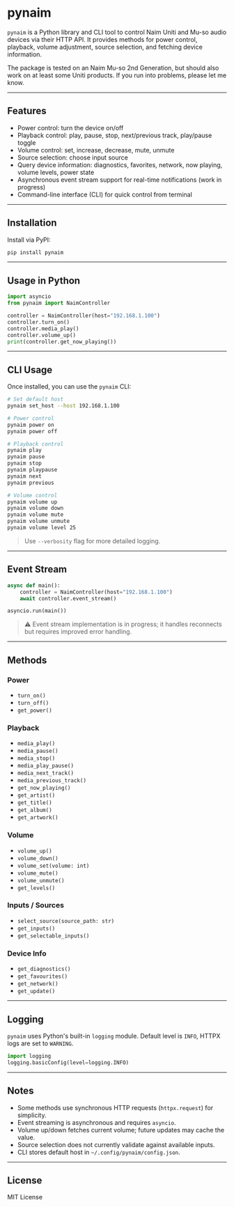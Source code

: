 # pynaim

`pynaim` is a Python library and CLI tool to control Naim Uniti and Mu-so audio devices via their HTTP API. It provides methods for power control, playback, volume adjustment, source selection, and fetching device information.

The package is tested on an Naim Mu-so 2nd Generation, but should also work on at least some Uniti products. If you run into problems, please let me know.

---

## Features

- Power control: turn the device on/off
- Playback control: play, pause, stop, next/previous track, play/pause toggle
- Volume control: set, increase, decrease, mute, unmute
- Source selection: choose input source
- Query device information: diagnostics, favorites, network, now playing, volume levels, power state
- Asynchronous event stream support for real-time notifications (work in progress)
- Command-line interface (CLI) for quick control from terminal

---

## Installation

Install via PyPI:

```bash
pip install pynaim
```

---

## Usage in Python

```python
import asyncio
from pynaim import NaimController

controller = NaimController(host="192.168.1.100")
controller.turn_on()
controller.media_play()
controller.volume_up()
print(controller.get_now_playing())
```

---

## CLI Usage

Once installed, you can use the `pynaim` CLI:

```bash
# Set default host
pynaim set_host --host 192.168.1.100

# Power control
pynaim power on
pynaim power off

# Playback control
pynaim play
pynaim pause
pynaim stop
pynaim playpause
pynaim next
pynaim previous

# Volume control
pynaim volume up
pynaim volume down
pynaim volume mute
pynaim volume unmute
pynaim volume level 25
```

> Use `--verbosity` flag for more detailed logging.

---

## Event Stream

```python
async def main():
    controller = NaimController(host="192.168.1.100")
    await controller.event_stream()

asyncio.run(main())
```

> ⚠️ Event stream implementation is in progress; it handles reconnects but requires improved error handling.

---

## Methods

### Power
- `turn_on()`
- `turn_off()`
- `get_power()`

### Playback
- `media_play()`
- `media_pause()`
- `media_stop()`
- `media_play_pause()`
- `media_next_track()`
- `media_previous_track()`
- `get_now_playing()`
- `get_artist()`
- `get_title()`
- `get_album()`
- `get_artwork()`

### Volume
- `volume_up()`
- `volume_down()`
- `volume_set(volume: int)`
- `volume_mute()`
- `volume_unmute()`
- `get_levels()`

### Inputs / Sources
- `select_source(source_path: str)`
- `get_inputs()`
- `get_selectable_inputs()`

### Device Info
- `get_diagnostics()`
- `get_favourites()`
- `get_network()`
- `get_update()`

---

## Logging

`pynaim` uses Python's built-in `logging` module. Default level is `INFO`, HTTPX logs are set to `WARNING`.

```python
import logging
logging.basicConfig(level=logging.INFO)
```

---

## Notes
- Some methods use synchronous HTTP requests (`httpx.request`) for simplicity.
- Event streaming is asynchronous and requires `asyncio`.
- Volume up/down fetches current volume; future updates may cache the value.
- Source selection does not currently validate against available inputs.
- CLI stores default host in `~/.config/pynaim/config.json`.

---

## License

MIT License

